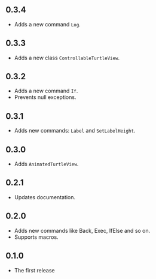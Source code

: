 ## 0.3.4

* Adds a new command `Log`.

## 0.3.3

* Adds a new class `ControllableTurtleView`.

## 0.3.2

* Adds a new command `If`.
* Prevents null exceptions.

## 0.3.1

* Adds new commands: `Label` and `SetLabelHeight`.

## 0.3.0

* Adds `AnimatedTurtleView`.

## 0.2.1

* Updates documentation.

## 0.2.0

* Adds new commands like Back, Exec, IfElse and so on.
* Supports macros.

## 0.1.0

* The first release
